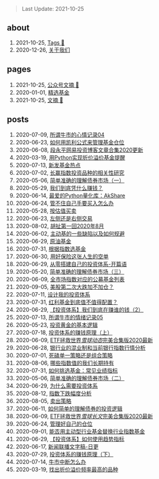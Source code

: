 > Last Update: 2021-10-25

## about
1. 2021-10-25, [Tags :sparkling_heart:](about/tags.md)
1. 2020-12-26, [关于我们 ](about/me.md)
## pages
1. 2021-10-25, [公众号文摘 :sparkling_heart:](_weixin/index.md)
1. 2020-01-01, [精选基金 ](pages/精选基金.md)
1. 2021-10-25, [文摘 :sparkling_heart:](pages/bookmarks.md)
## posts
1. 2020-07-09, [所谓牛市的心情记录04 ](posts/2020-07-09-所谓牛市的心情记录04.md)
1. 2020-06-23, [如何用凯利公式来管理基金仓位 ](posts/2020-06-23-使用凯利公式管理仓位.md)
1. 2020-06-08, [段永平网易投资博客文章合集2020更新 ](posts/段永平网易博客合集.md)
1. 2020-03-19, [用Python实现折价溢价基金提醒 ](posts/2020-03-19-使用Python实现自动提醒折溢价基金.md)
1. 2020-07-13, [新发基金热点 ](posts/2020-07-13-热点趋势之新发基金.md)
1. 2020-07-02, [长赢指数投资品种的相关性研究 ](posts/2020-07-02-长赢指数投资品种的相关性研究.md)
1. 2020-05-06, [简单准确的理解债券市场（一） ](posts/2020-05-06-简单准确的理解债券市场（一）.md)
1. 2020-05-29, [我们到底凭什么赚钱？ ](posts/2020-05-29-你凭什么能赚钱.md)
1. 2020-06-14, [最爱的Python量化库：AkShare ](posts/最爱的量化Python库：AkShare.md)
1. 2020-06-24, [管不住自己手要买入怎么办 ](posts/2020-06-24-管不住自己手要买入怎么办.md)
1. 2020-05-28, [按估值买卖 ](posts/2020-05-28-按估值买卖的逻辑依据.md)
1. 2020-06-23, [左侧还是右侧交易 ](posts/2020-06-23-左侧还是右侧交易.md)
1. 2020-08-02, [胡扯第一回2020年8月 ](posts/2020-08-02-胡扯第一回2020年8月.md)
1. 2020-06-02, [主动基的一些缺陷以及如何规避 ](posts/2020-06-02-有人说主动基金的坏话我补充几句.md)
1. 2020-06-29, [原油基金 ](posts/2020-06-29-03细品下原油类基金.md)
1. 2020-07-31, [根据指数选基金 ](posts/2020-07-31-根据指数选基金.md)
1. 2020-06-30, [用好保险这张人生的空单 ](posts/2020-06-30-避免意外漏水-保险.md)
1. 2020-06-29, [从零搭建自己的投资体系-开篇语 ](posts/2020-06-29-00投资体系开篇.md)
1. 2020-05-20, [简单准确的理解债券市场（三） ](posts/2020-05-20-简单准确的理解债券市场（三）.md)
1. 2020-06-09, [全市场指数对应的公募基金列表 ](posts/全市场指数对应的公募基金列表.md)
1. 2020-09-05, [美股第二次大跌加不加仓？ ](posts/2020-09-05-写在美股第二次大跌时.md)
1. 2020-07-11, [设计我的投资体系 ](posts/2020-07-11-如何设计投资体系.md)
1. 2020-07-31, [红利基金到底值不值得配置？ ](posts/2020-07-31-为何选择红利基金.md)
1. 2020-06-29, [【投资体系】我们到底在赚谁的钱（2） ](posts/2020-06-29-我们到底在赚谁的钱.md)
1. 2020-07-13, [所谓牛市的情绪记录05 ](posts/2020-07-13-所谓牛市的情绪记录05.md)
1. 2020-05-23, [投资黄金的基本逻辑 ](posts/2020-05-23-九年前买的黄金要解套了.md)
1. 2020-07-18, [投资体系的赚钱原理（上） ](posts/2020-07-18-投资体系的赚钱原理（上）.md)
1. 2020-06-09, [ETF拯救世界*雪球动态*完美合集版2020最新 ](posts/ETF拯救世界雪球动态合集2020最新.md)
1. 2020-06-28, [银行业的混业制和当前银行指数行情分析 ](posts/2020-06-28-银行业的混业制.md)
1. 2020-07-01, [死磕单一策略还是组合策略 ](posts/2020-07-01-单一策略还是组合策略.md)
1. 2020-08-06, [哪些指数值的我们长期持有 ](posts/2020-08-06-哪些指数值的我们长期持有.md)
1. 2020-07-31, [如何挑选基金：常见业绩指标 ](posts/2020-08-10-如何分析同类基金.md)
1. 2020-05-06, [简单准确的理解债券市场（二） ](posts/2020-05-06-简单准确的理解债券市场（二）.md)
1. 2020-06-29, [为什么需要投资体系 ](posts/2020-06-29-01为什么需要投资体系.md)
1. 2020-08-12, [指数下跌幅度分析 ](posts/2020-08-12-指数下跌幅度分析.md)
1. 2020-08-05, [卖出策略 ](posts/2020-08-05-卖出策略.md)
1. 2020-06-11, [如何简单的理解债券的投资逻辑 ](posts/2020-06-11-如何简单的理解债券投资逻辑.md)
1. 2020-06-09, [ETF拯救世界*雪球长文*完美合集版2020最新 ](posts/ETF拯救世界雪球长文完美合集版2020最新.md)
1. 2020-06-24, [管理好自己的仓位 ](posts/2020-06-24-管理好自己的仓位.md)
1. 2020-09-01, [能否用主动型行业基金替换行业指数基金 ](posts/2020-08-30-能否用主动型行业基金替换行业指数基金.md)
1. 2020-06-29, [【投资体系】如何使用趋势指标 ](posts/2020-06-29-趋势债券和指标.md)
1. 2020-06-17, [新闻联播文字稿-日更 ]("/xwlb/")
1. 2020-07-29, [投资体系的赚钱原理（下） ](posts/2020-07-19-投资体系的赚钱原理（下）.md)
1. 2020-07-14, [牛市中断怎么办 ](posts/2020-07-14-所谓牛市的情绪记录06_如果牛市中断.md)
1. 2020-03-19, [找出折价溢价频率最高的品种 ](posts/2020-03-19寻找过去100天折溢价频繁的基金.md)